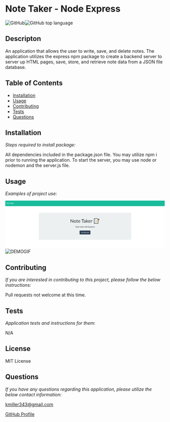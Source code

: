 
  # Note Taker - Node Express

  ![GitHub](https://img.shields.io/github/license/k1te-m/Note-Taker)![GitHub top language](https://img.shields.io/github/languages/top/k1te-m/Note-Taker)

  ## Descripton
  An application that allows the user to write, save, and delete notes. The application utilizes the express npm package to create a backend server to server up HTML pages, save, store, and retrieve note data from a JSON file database. 

  ## Table of Contents
  * [Installation](#installation)
  * [Usage](#usage)
  * [Contributing](#contributing)
  * [Tests](#tests)
  * [Questions](#questions)

  ## Installation 
    
  *Steps required to install package:* 
    
  All dependencies included in the package.json file. You may utilize npm i prior to running the application. To start the server, you may use node or nodemon and the server.js file.

  ## Usage

  *Examples of project use:*

  ![DEMO](./public/assets/demo.png)
  ![DEMOGIF](./public/assets/demogif)

  ## Contributing

  *If you are interested in contributing to this project, please follow the below instructions:*

  Pull requests not welcome at this time.

  ## Tests

  *Application tests and instructions for them:*

  N/A

  ## License

  MIT License
  

  ## Questions

  *If you have any questions regarding this application, please utilize the below contact information:*

  [kmiller343@gmail.com](mailto:kmiller343@gmail.com)
  
  [GitHub Profile](https://www.github.com/k1te-m)
  
